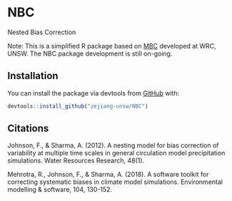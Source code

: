 # NBC
 Nested Bias Correction
 
 Note: This is a simplified R package based on [MBC](http://www.hydrology.unsw.edu.au/multivariate-bias-correction-mbc) developed at WRC, UNSW. The NBC package development is still on-going. 

## Installation
You can install the package via devtools from [GitHub](https://github.com/) with:

``` r
devtools::install_github("zejiang-unsw/NBC")
```

## Citations
Johnson, F., & Sharma, A. (2012). A nesting model for bias correction of variability at multiple time scales in general circulation model precipitation simulations. Water Resources Research, 48(1). 

Mehrotra, R., Johnson, F., & Sharma, A. (2018). A software toolkit for correcting systematic biases in climate model simulations. Environmental modelling & software, 104, 130-152. 

